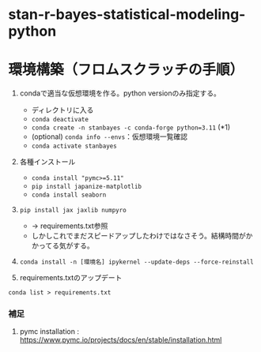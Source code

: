 # stan-r-bayes-statistical-modeling-python

# 環境構築（フロムスクラッチの手順）
1. condaで適当な仮想環境を作る。python versionのみ指定する。
    * ディレクトリに入る
    * `conda deactivate`
    * `conda create -n stanbayes -c conda-forge python=3.11` (*1)
    * (optional) `conda info --envs`：仮想環境一覧確認
    * `conda activate stanbayes`
    
1. 各種インストール
    * `conda install "pymc>=5.11"` 
    * `pip install japanize-matplotlib`
    * `conda install seaborn`

1. `pip install jax jaxlib numpyro` 
    * -> requirements.txt参照
    * しかしこれでまだスピードアップしたわけではなさそう。結構時間がかかってる気がする。
1. `conda install -n [環境名] ipykernel --update-deps --force-reinstall`

1. requirements.txtのアップデート
```
conda list > requirements.txt
```

### 補足
1. pymc installation : https://www.pymc.io/projects/docs/en/stable/installation.html 